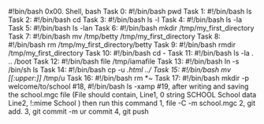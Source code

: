 #!bin/bash
0x00. Shell, bash
Task 0:
#!/bin/bash
pwd
Task 1:
#!/bin/bash
ls
Task 2:
#!/bin/bash
cd
Task 3:
#!/bin/bash
ls -l
Task 4:
#!/bin/bash
ls -la
Task 5:
#!/bin/bash
ls -lan
Task 6:
#!/bin/bash
mkdir /tmp/my_first_directory
Task 7:
#!/bin/bash
mv /tmp/betty /tmp/my_first_directory
Task 8:
#!/bin/bash
rm /tmp/my_first_directory/betty
Task 9:
#!/bin/bash
rmdir /tmp/my_first_directory
Task 10:
#!/bin/bash
cd -
Task 11:
#!/bin/bash
ls -la . .. /boot
Task 12:
#!/bin/bash
file /tmp/iamafile
Task 13:
#!/bin/bash
ln -s /bin/sh ls
Task 14:
#!/bin/bash
cp -u *.html ../
Task 15:
#!/bin/bash
mv [[:upper:]]* /tmp/u
Task 16:
#!/bin/bash
rm *~
Task 17:
#!/bin/bash
mkdir -p welcome/to/school
#18,
#!/bin/bash
ls -xamp #19, after writing and saving the school.mgc file
(File should contain,
Line1, 0 string SCHOOL School data
Line2, !:mime School
)
 then run this command
 1, file -C -m school.mgc
2, git add.
 3, git commit -m ur commit
4, git push

